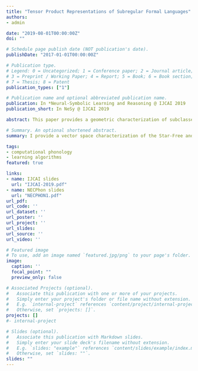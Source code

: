 ```yaml
---
title: "Tensor Product Representations of Subregular Formal Languages"
authors:
- admin

date: "2019-08-01T00:00:00Z"
doi: ""

# Schedule page publish date (NOT publication's date).
publishDate: "2017-01-01T00:00:00Z"

# Publication type.
# Legend: 0 = Uncategorized; 1 = Conference paper; 2 = Journal article;
# 3 = Preprint / Working Paper; 4 = Report; 5 = Book; 6 = Book section;
# 7 = Thesis; 8 = Patent
publication_types: ["1"]

# Publication name and optional abbreviated publication name.
publication: In *Neural-Symbolic Learning and Reasoning @ IJCAI 2019
publication_short: In NeSy @ IJCAI 2019

abstract: This paper provides a geometric characterization of subclasses of the regular languages. We use finite model theory to characterize objects like strings and trees as relational structures. Logical statements meeting certain criteria over these models define subregular classes of languages. The semantics of such statements can be compiled into tensor structures, using multilinear maps as function application for evaluation. This method is applied to consider two properly subregular languages over different string models.

# Summary. An optional shortened abstract.
summary: I provide a vector space characterization of the Star-Free and Locally Threshold testable classes of formal languages, over arbitrary data structures.

tags:
- computational phonology
- learning algorithms
featured: true

links:
- name: IJCAI slides
  url: "IJCAI-2019.pdf"   
- name: NECPhon slides
  url: "NECPHON1.pdf"
url_pdf:
url_code: ''
url_dataset: ''
url_poster: ''
url_project: ''
url_slides:
url_source: ''
url_video: ''

# Featured image
# To use, add an image named `featured.jpg/png` to your page's folder.
image:
  caption: ''
  focal_point: ""
  preview_only: false

# Associated Projects (optional).
#   Associate this publication with one or more of your projects.
#   Simply enter your project's folder or file name without extension.
#   E.g. `internal-project` references `content/project/internal-project/index.md`.
#   Otherwise, set `projects: []`.
projects: []
#- internal-project

# Slides (optional).
#   Associate this publication with Markdown slides.
#   Simply enter your slide deck's filename without extension.
#   E.g. `slides: "example"` references `content/slides/example/index.md`.
#   Otherwise, set `slides: ""`.
slides: ""
---
```

